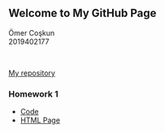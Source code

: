## Welcome to My GitHub Page

Ömer Coşkun
<br>
2019402177

<br>

[My repository](https://github.com/BU-IE-360/spring24-coskunomer)
<br>

### Homework 1

- [Code](https://github.com/BU-IE-360/spring24-coskunomer/blob/main/homework1/code.ipynb)
- [HTML Page](https://github.com/BU-IE-360/spring24-coskunomer/files/report.html)
